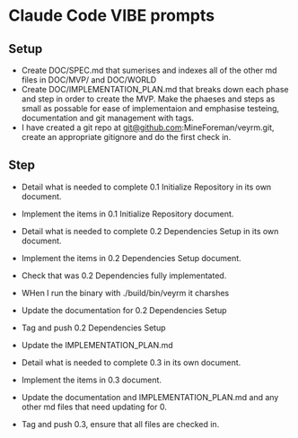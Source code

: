 # Claude Code VIBE prompts

## Setup

- Create DOC/SPEC.md that sumerises and indexes all of the other md files in DOC/MVP/ and DOC/WORLD
- Create DOC/IMPLEMENTATION_PLAN.md that breaks down each phase and step in order to create the MVP. Make the phaeses and steps as small as possable for ease of implementaion and emphasise testeing, documentation and git management with tags.
- I have created a git repo at git@github.com:MineForeman/veyrm.git, create an appropriate gitignore and do the first check in.

## Step

- Detail what is needed to complete 0.1 Initialize Repository in its own document.
- Implement the items in 0.1 Initialize Repository document.

- Detail what is needed to complete 0.2 Dependencies Setup in its own document.
- Implement the items in 0.2 Dependencies Setup document.
- Check that was 0.2 Dependencies fully implementated.
- WHen I run the binary with ./build/bin/veyrm it charshes
- Update the documentation for 0.2 Dependencies Setup
- Tag and push 0.2 Dependencies Setup
- Update the IMPLEMENTATION_PLAN.md

- Detail what is needed to complete 0.3 in its own document.
- Implement the items in 0.3 document.
- Update the documentation and IMPLEMENTATION_PLAN.md and any other md files that need updating for 0.
- Tag and push 0.3, ensure that all files are checked in.
